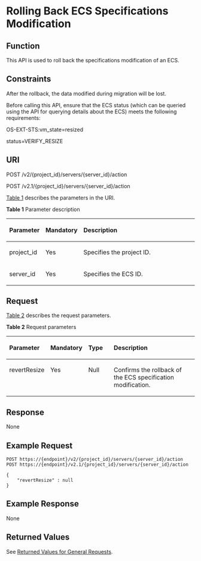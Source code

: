 # Rolling Back ECS Specifications Modification<a name="EN-US_TOPIC_0028714263"></a>

## Function<a name="section53922917165259"></a>

This API is used to roll back the specifications modification of an ECS.

## Constraints<a name="section64211377173223"></a>

After the rollback, the data modified during migration will be lost.

Before calling this API, ensure that the ECS status \(which can be queried using the API for querying details about the ECS\) meets the following requirements:

OS-EXT-STS:vm\_state=resized

status=VERIFY\_RESIZE

## URI<a name="section51121191165259"></a>

POST /v2/\{project\_id\}/servers/\{server\_id\}/action

POST /v2.1/\{project\_id\}/servers/\{server\_id\}/action

[Table 1](#table60562285165259)  describes the parameters in the URI.

**Table  1**  Parameter description

<a name="table60562285165259"></a>
<table><thead align="left"><tr id="row4861884165259"><th class="cellrowborder" valign="top" width="16.98%" id="mcps1.2.4.1.1"><p id="p5187119"><a name="p5187119"></a><a name="p5187119"></a>Parameter</p>
</th>
<th class="cellrowborder" valign="top" width="17.36%" id="mcps1.2.4.1.2"><p id="p17503500"><a name="p17503500"></a><a name="p17503500"></a>Mandatory</p>
</th>
<th class="cellrowborder" valign="top" width="65.66%" id="mcps1.2.4.1.3"><p id="p8497414"><a name="p8497414"></a><a name="p8497414"></a>Description</p>
</th>
</tr>
</thead>
<tbody><tr id="row63809876165259"><td class="cellrowborder" valign="top" width="16.98%" headers="mcps1.2.4.1.1 "><p id="p1217433165259"><a name="p1217433165259"></a><a name="p1217433165259"></a>project_id</p>
</td>
<td class="cellrowborder" valign="top" width="17.36%" headers="mcps1.2.4.1.2 "><p id="p31503226165259"><a name="p31503226165259"></a><a name="p31503226165259"></a>Yes</p>
</td>
<td class="cellrowborder" valign="top" width="65.66%" headers="mcps1.2.4.1.3 "><p id="p37593705"><a name="p37593705"></a><a name="p37593705"></a>Specifies the project ID.</p>
</td>
</tr>
<tr id="row14620905165259"><td class="cellrowborder" valign="top" width="16.98%" headers="mcps1.2.4.1.1 "><p id="p43442641165259"><a name="p43442641165259"></a><a name="p43442641165259"></a>server_id</p>
</td>
<td class="cellrowborder" valign="top" width="17.36%" headers="mcps1.2.4.1.2 "><p id="p29193009165259"><a name="p29193009165259"></a><a name="p29193009165259"></a>Yes</p>
</td>
<td class="cellrowborder" valign="top" width="65.66%" headers="mcps1.2.4.1.3 "><p id="p15823538165259"><a name="p15823538165259"></a><a name="p15823538165259"></a>Specifies the ECS ID.</p>
</td>
</tr>
</tbody>
</table>

## Request<a name="section8194118165259"></a>

[Table 2](#table7412452165259)  describes the request parameters.

**Table  2**  Request parameters

<a name="table7412452165259"></a>
<table><thead align="left"><tr id="row51747874165259"><th class="cellrowborder" valign="top" width="16.89%" id="mcps1.2.5.1.1"><p id="en-us_topic_0057973030_p1494644"><a name="en-us_topic_0057973030_p1494644"></a><a name="en-us_topic_0057973030_p1494644"></a>Parameter</p>
</th>
<th class="cellrowborder" valign="top" width="17.42%" id="mcps1.2.5.1.2"><p id="p4412161712114"><a name="p4412161712114"></a><a name="p4412161712114"></a>Mandatory</p>
</th>
<th class="cellrowborder" valign="top" width="14.340000000000003%" id="mcps1.2.5.1.3"><p id="en-us_topic_0057973030_p53957349"><a name="en-us_topic_0057973030_p53957349"></a><a name="en-us_topic_0057973030_p53957349"></a>Type</p>
</th>
<th class="cellrowborder" valign="top" width="51.35000000000001%" id="mcps1.2.5.1.4"><p id="en-us_topic_0057973030_p14912584"><a name="en-us_topic_0057973030_p14912584"></a><a name="en-us_topic_0057973030_p14912584"></a>Description</p>
</th>
</tr>
</thead>
<tbody><tr id="row57740237165259"><td class="cellrowborder" valign="top" width="16.89%" headers="mcps1.2.5.1.1 "><p id="p46447620165259"><a name="p46447620165259"></a><a name="p46447620165259"></a>revertResize</p>
</td>
<td class="cellrowborder" valign="top" width="17.42%" headers="mcps1.2.5.1.2 "><p id="p14412121762111"><a name="p14412121762111"></a><a name="p14412121762111"></a>Yes</p>
</td>
<td class="cellrowborder" valign="top" width="14.340000000000003%" headers="mcps1.2.5.1.3 "><p id="p4160867165259"><a name="p4160867165259"></a><a name="p4160867165259"></a>Null</p>
</td>
<td class="cellrowborder" valign="top" width="51.35000000000001%" headers="mcps1.2.5.1.4 "><p id="p9531549165259"><a name="p9531549165259"></a><a name="p9531549165259"></a>Confirms the rollback of the ECS specification modification.</p>
</td>
</tr>
</tbody>
</table>

## Response<a name="section58140617165259"></a>

None

## Example Request<a name="section13101131612713"></a>

```
POST https://{endpoint}/v2/{project_id}/servers/{server_id}/action
POST https://{endpoint}/v2.1/{project_id}/servers/{server_id}/action
```

```
{
    "revertResize" : null
}
```

## Example Response<a name="section6944191611111"></a>

None

## Returned Values<a name="section38817202165259"></a>

See  [Returned Values for General Requests](returned-values-for-general-requests.md).

